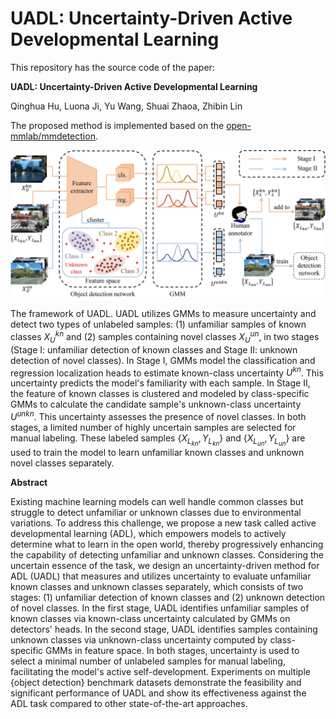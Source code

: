# UADL: Uncertainty-Driven Active Developmental Learning

This repository has the source code of the paper: 

**UADL: Uncertainty-Driven Active Developmental Learning**

Qinghua Hu, Luona Ji, Yu Wang, Shuai Zhaoa, Zhibin Lin

The proposed method is implemented based on the [open-mmlab/mmdetection](https://github.com/open-mmlab/mmdetection).

![UADL](UADL.jpg)

  The framework of UADL. UADL utilizes GMMs to measure uncertainty and detect two types of unlabeled samples: (1) unfamiliar samples of known classes $X_U^{kn}$ and (2) samples containing novel classes $X_U^{un}$, in two stages (Stage I: unfamiliar detection of known classes and Stage II: unknown detection of novel classes). In Stage I, GMMs model the classification and regression localization heads to estimate known-class uncertainty $U^{kn}$. This uncertainty predicts the model's familiarity with each sample. In Stage II, the feature of known classes is clustered and modeled by class-specific GMMs to calculate the candidate sample's unknown-class uncertainty $U^{unkn}$. This uncertainty assesses the presence of novel classes. In both stages, a limited number of highly uncertain samples are selected for manual labeling. These labeled samples $\{X_{L_{kn}}, Y_{L_{kn}}\}$ and $\{X_{L_{un}}, Y_{L_{un}}\}$ are used to train the model to learn unfamiliar known classes and unknown novel classes separately.


**Abstract**

Existing machine learning models can well handle common classes but struggle to detect unfamiliar or unknown classes due to environmental variations. To address this challenge, we propose a new task called active developmental learning (ADL), which empowers models to actively determine what to learn in the open world, thereby progressively enhancing the capability of detecting unfamiliar and unknown classes. Considering the uncertain essence of the task, we design an uncertainty-driven method for ADL (UADL) that measures and utilizes uncertainty to evaluate unfamiliar known classes and unknown classes separately, which consists of two stages: (1) unfamiliar detection of known classes and (2) unknown detection of novel classes. In the first stage, UADL identifies unfamiliar samples of known classes via known-class uncertainty calculated by GMMs on detectors' heads. In the second stage, UADL identifies samples containing unknown classes via unknown-class uncertainty computed by class-specific GMMs in feature space. In both stages, uncertainty is used to select a minimal number of unlabeled samples for manual labeling, facilitating the model's active self-development. Experiments on multiple {object detection} benchmark datasets demonstrate the feasibility and significant performance of UADL and show its effectiveness against the ADL task compared to other state-of-the-art approaches.
